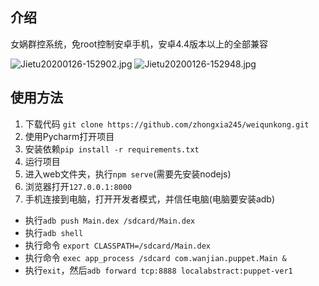 ## 介绍
女娲群控系统，免root控制安卓手机，安卓4.4版本以上的全部兼容

![Jietu20200126-152902.jpg](https://i.loli.net/2020/01/26/Jvl7jyp9OuILgaX.jpg)
![Jietu20200126-152948.jpg](https://i.loli.net/2020/01/26/c7lvKAwhTByELI2.jpg)


## 使用方法
1. 下载代码
`git clone https://github.com/zhongxia245/weiqunkong.git`
2. 使用Pycharm打开项目
3. 安装依赖`pip install -r requirements.txt`
4. 运行项目
5. 进入web文件夹，执行`npm serve`(需要先安装nodejs)
6. 浏览器打开`127.0.0.1:8000`
7. 手机连接到电脑，打开开发者模式，并信任电脑(电脑要安装adb)
  * 执行`adb push Main.dex /sdcard/Main.dex`
  * 执行`adb shell`
  * 执行命令 `export CLASSPATH=/sdcard/Main.dex`
  * 执行命令 `exec app_process /sdcard com.wanjian.puppet.Main &`
  * 执行`exit`，然后`adb forward tcp:8888 localabstract:puppet-ver1`
